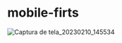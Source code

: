 # mobile-firts
![Captura de tela_20230210_145534](https://user-images.githubusercontent.com/101605494/218162752-c51f1a98-2542-4ab1-b661-72e3eed194ce.png)

